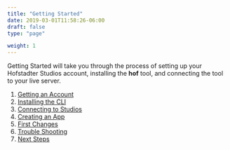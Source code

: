 ```yaml
---
title: "Getting Started"
date: 2019-03-01T11:58:26-06:00
draft: false
type: "page"

weight: 1
---
```


Getting Started will take you through the process
of setting up your Hofstadter Studios account,
installing the __hof__ tool, and
connecting the tool to your live server.

1. [Getting an Account](./getting-an-account)
1. [Installing the CLI](./installation)
1. [Connecting to Studios](./connecting)
1. [Creating an App](./create-an-app)
1. [First Changes](./first-changes)
1. [Trouble Shooting](./trouble-shooting)
1. [Next Steps](./next-steps)
